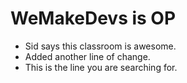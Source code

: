 # WeMakeDevs is OP

- Sid says this classroom is awesome.
- Added another line of change.
- This is the line you are searching for.
